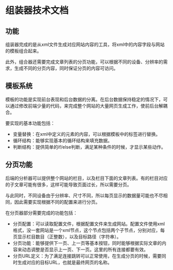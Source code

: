 # 组装器技术文档

## 功能

组装器完成的是从xml文件生成对应网站内容的工具，将xml中的内容字段与网站的模板组合起来。

此外，组合器还需要完成文章列表的分页功能，可以根据不同的设备、分辨率的需求，生成不同的分页内容，同时保证分页的内容可访问。


## 模板系统

模板的功能是实现前台表现和后台数据的分离。在后台数据保持稳定的情况下，可以通过修改前端少量的代码，来完成整个网站的大量网页生成工作，使前后台解耦合。

要实现的基本功能包括：

- 变量替换：在xml中定义的元素的内容，可以根据模板中的标签进行替换。
- 循环结构：能够实现基本的循环结构来填充数据。
- 判断结构：提供简单的if/else判断，满足某种条件的时候，才显示某些动作。


## 分页功能

后端的分析器可以提供整个网站的栏目，以及栏目下面的文章列表。有的栏目对应的子文章可能有很多，这样可能导致页面过长，所以需要分页。

与此同时，不同设备由于分辨率、尺寸不同，所以每页显示的数据量可能也不尽相同，因此需要实现根据不同的配置来进行分页。

在分页器部分需要完成的功能包括：

- 分页配置：可以读取配置文件，根据配置文件来生成网站。配置文件使用xml格式，没一套网站是一个xml节点，这个节点包括两个子节点，分别对应，每页显示栏目数目（正整数），以及目标路径（字符串）。
- 分页功能：能够提供下一页、上一页等基本按钮，同时能够根据实际文章的内容来动态调整是否显示上一页、下一页。这里的所有连接都要有效。
- 分页URL定义：为了满足连接跳转可以正常使用，在生成分页的时候，需要同时生成对应的目标URL，也就是最终网页的名称。
